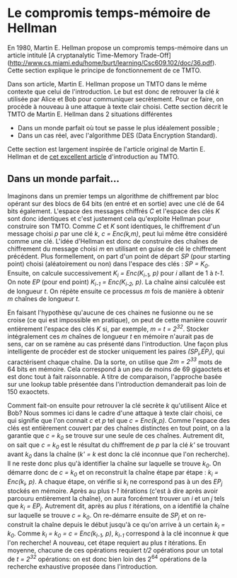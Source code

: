 # Le compromis temps-mémoire de Hellman
En 1980, Martin E. Hellman propose un compromis temps-mémoire dans un article intitulé [A cryptanalytic Time-Memory Trade-Off]
(http://www.cs.miami.edu/home/burt/learning/Csc609.102/doc/36.pdf). Cette section explique le principe de fonctionnement
de ce TMTO.

Dans son article, Martin E. Hellman propose un TMTO dans le même contexte que celui de l'introduction. Le but est donc
de retrouver la clé *k* utilisée par Alice et Bob pour communiquer secrètement. Pour ce faire, on procède à nouveau à une
attaque à texte clair choisi. Cette section décrit le TMTO de Martin E. Hellman dans 2 situations différentes 
- Dans un monde parfait où tout se passe le plus idéalement possible ;
- Dans un cas réel, avec l'algorithme DES (Data Encryption Standard).

Cette section est largement inspirée de l'article original de Martin E. Hellman et de
[cet excellent article](http://www.cs.sjsu.edu/faculty/stamp/RUA/TMTO.pdf) d'introduction au TMTO.

## Dans un monde parfait...
Imaginons dans un premier temps un algorithme de chiffrement par bloc opérant sur des blocs de 64 bits (en entré et en sortie)
avec une clé de 64 bits également. L'espace des messages chiffrés *C* et l'espace des clés *K* sont donc identiques et c'est
justement cela qu'exploite Hellman pour construire son TMTO. Comme *C* et *K* sont identiques, le chiffrement d'un message
choisi *p* par une clé *k*, *c = Enc(k,m)*, peut lui même être considéré comme une clé. L'idée d'Hellman est donc de construire
des chaînes de chiffrement du message choisi *m* en utilisant en guise de clé le chiffrement précédent. Plus formellement, on
part d'un point de départ *SP* (pour starting point) choisi (aléatoirement ou non) dans l'espace des clés :
*SP = K<sub>0</sub>*. Ensuite, on calcule successivement *K<sub>i</sub> = Enc(K<sub>i-1</sub>, p)* pour *i* allant de 1 à
*t-1*. On note *EP* (pour end point) *K<sub>i-1</sub> = Enc(K<sub>i-2</sub>, p)*. La chaîne ainsi calculée est de longueur
*t*. On répète ensuite ce processus *m* fois de manière à obtenir *m* chaînes de longueur *t*.

En faisant l'hypothèse qu'aucune de ces chaines ne fusionne ou ne se croise (ce qui est impossible en pratique),
on peut de cette manière couvrir entièrement l'espace des clés *K* si, par exemple, *m = t = 2<sup>32</sup>*. Stocker
intégralement ces *m* chaînes de longueur *t* en mémoire n'aurait pas de sens, car on se ramène au cas présenté dans
l'introduction. Une façon plus intelligente de procéder est de stocker uniquement les paires
*(SP<sub>i</sub>,EP<sub>i</sub>)*,
qui caractérisent chaque chaîne. Da la sorte, on utilise que *2m = 2<sup>33</sup>* mots de 64 bits en mémoire. Cela
correspond à un peu de moins de 69 gigaoctets et est donc tout à fait raisonnable. A titre de comparaison, l'approche basée
sur une lookup table présentée dans l'introduction demanderait pas loin de 150 exaoctets.

Comment fait-on ensuite pour retrouver la clé secrète *k* qu'utilisent Alice et Bob? Nous sommes ici dans le cadre d'une
attaque à texte clair choisi, ce qui signifie que l'on connait *c* et *p* tel que *c = Enc(k,p)*. Comme l'espace des
clés est entièrement couvert par des chaînes distinctes en tout point, on a la garantie que *c = k<sub>0</sub>* se trouve
sur une seule de ces chaînes. Autrement dit, on sait que *c = k<sub>0</sub>* est le résultat du chiffrement de *p* par la clé
*k'* se trouvant avant *k<sub>0</sub>* dans la chaîne (*k' = k* est donc la clé inconnue que l'on recherche). Il ne reste
donc plus qu'à identifier la chaîne sur laquelle se trouve *k<sub>0</sub>*. On démarre donc de *c = k<sub>0</sub>* et on
reconstruit la chaîne étape par étape : *k<sub>i</sub> = Enc(k<sub>i</sub>, p)*. A chaque étape, on vérifie si
*k<sub>i</sub>* ne correspond pas à un des *EP<sub>j</sub>* stockés en mémoire. Après au plus *t-1* itérations (c'est
à dire après avoir parcouru entièrement la chaîne), on aura forcément trouver un *i* et un *j* tels que *k<sub>i</sub>
= EP<sub>j</sub>*. Autrement dit, après au plus *t* itérations, on a identifié la chaîne sur laquelle se trouve *c =
k<sub>0</sub>*. On re-démarre ensuite de *SP<sub>j</sub>* et on re-construit la chaîne depuis le début jusqu'à ce qu'on
arrive à un certain *k<sub>l</sub> = k<sub>0</sub>*. Comme *k<sub>l</sub> = k<sub>0</sub> = c = Enc(k<sub>l-1</sub>, p)*,
*k<sub>l-1</sub>* correspond à la clé inconnue *k* que l'on recherche! A nouveau, cet étape requiert au plus *t*
itérations. En moyenne, chacune de ces opérations requiert *t/2* opérations pour un total de *t = 2<sup>32</sup>*
opérations: on est donc bien loin des 2<sup>64</sup> opérations de la recherche exhaustive proposée dans l'introduction.
